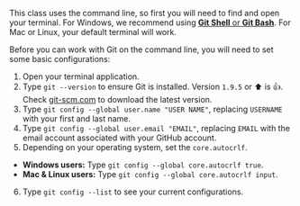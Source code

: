 This class uses the command line, so first you will need to find and open your terminal. For Windows, we recommend using [**Git Shell** or **Git Bash**](https://git-scm.com/download/windows). For Mac or Linux, your default terminal will work.

Before you can work with Git on the command line, you will need to set some basic configurations:

1. Open your terminal application.
2. Type `git --version` to ensure Git is installed. Version `1.9.5` or :arrow_up: is :+1:. Check [git-scm.com](https://git-scm.com/) to download the latest version.
3. Type `git config --global user.name "USER NAME"`, replacing `USERNAME` with your first and last name.
4. Type `git config --global user.email "EMAIL"`, replacing `EMAIL` with the email account associated with your GitHub account.
5. Depending on your operating system, set the `core.autocrlf`.
  - <i class="fa fa-windows" aria-hidden="true"></i> **Windows users:** Type `git config --global core.autocrlf true`.
  - <i class="fa fa-apple" aria-hidden="true"></i> <i class="fa fa-linux" aria-hidden="true"></i> **Mac & Linux users:** Type `git config --global core.autocrlf input`.
6. Type `git config --list` to see your current configurations.
